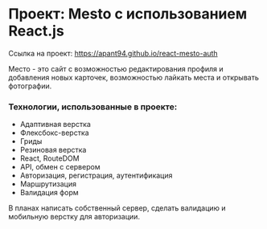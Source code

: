 # Проект: Mesto с использованием React.js

Ссылка на проект: https://apant94.github.io/react-mesto-auth

Место - это сайт с возможностью редактирования профиля и добавления новых карточек, возможностью лайкать места и открывать фотографии.

### Технологии, использованные в проекте:

- Адаптивная верстка
- Флексбокс-верстка
- Гриды
- Резиновая верстка
- React, RouteDOM
- API, обмен с сервером
- Авторизация, регистрация, аутентификация  
- Маршрутизация  
- Валидация форм


В планах написать собственный сервер, сделать валидацию и мобильную верстку для авторизации.
